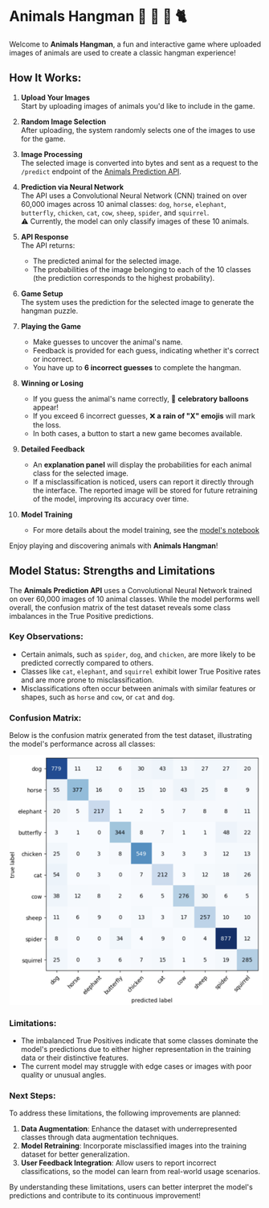 # Animals Hangman 🐘 🐶 🐓 🐈

Welcome to **Animals Hangman**, a fun and interactive game where uploaded images of animals are used to create a classic
hangman experience!

## How It Works:

1. **Upload Your Images**  
   Start by uploading images of animals you'd like to include in the game.

2. **Random Image Selection**  
   After uploading, the system randomly selects one of the images to use for the game.

3. **Image Processing**  
   The selected image is converted into bytes and sent as a request to the `/predict` endpoint of
   the [Animals Prediction API](https://animals-prediction-api.onrender.com/docs).

4. **Prediction via Neural Network**  
   The API uses a Convolutional Neural Network (CNN) trained on over 60,000 images across 10 animal
   classes: `dog`, `horse`, `elephant`, `butterfly`, `chicken`, `cat`, `cow`, `sheep`, `spider`, and `squirrel`.  
   ⚠️ Currently, the model can only classify images of these 10 animals.

5. **API Response**  
   The API returns:
    - The predicted animal for the selected image.
    - The probabilities of the image belonging to each of the 10 classes (the prediction corresponds to the highest
      probability).

6. **Game Setup**  
   The system uses the prediction for the selected image to generate the hangman puzzle.

7. **Playing the Game**
    - Make guesses to uncover the animal's name.
    - Feedback is provided for each guess, indicating whether it's correct or incorrect.
    - You have up to **6 incorrect guesses** to complete the hangman.

8. **Winning or Losing**
    - If you guess the animal's name correctly, 🎈 **celebratory balloons** appear!
    - If you exceed 6 incorrect guesses, ❌ **a rain of "X" emojis** will mark the loss.
    - In both cases, a button to start a new game becomes available.

9. **Detailed Feedback**
    - An **explanation panel** will display the probabilities for each animal class for the selected image.
    - If a misclassification is noticed, users can report it directly through the interface. The reported image will be
      stored for future retraining of the model, improving its accuracy over time.

10. **Model Training**
    - For more details about the model training, see
      the [model's notebook](https://github.com/BrunoSudre/animals-prediction-cnn/blob/master/animal-cnn-classification.ipynb)

Enjoy playing and discovering animals with **Animals Hangman**!

## Model Status: Strengths and Limitations

The **Animals Prediction API** uses a Convolutional Neural Network trained on over 60,000 images of 10 animal classes.
While the model performs well overall, the confusion matrix of the test dataset reveals some class imbalances in the
True Positive predictions.

### Key Observations:

- Certain animals, such as `spider`, `dog`, and `chicken`, are more likely to be predicted correctly compared to others.
- Classes like `cat`, `elephant`, and `squirrel` exhibit lower True Positive rates and are more prone to
  misclassification.
- Misclassifications often occur between animals with similar features or shapes, such as `horse` and `cow`, or `cat`
  and `dog`.

### Confusion Matrix:

Below is the confusion matrix generated from the test dataset, illustrating the model's performance across all classes:

![Confusion Matrix](./assets/animals-cnn-confusion-matrix.png)

### Limitations:

- The imbalanced True Positives indicate that some classes dominate the model's predictions due to either higher
  representation in the training data or their distinctive features.
- The current model may struggle with edge cases or images with poor quality or unusual angles.

### Next Steps:

To address these limitations, the following improvements are planned:

1. **Data Augmentation**: Enhance the dataset with underrepresented classes through data augmentation techniques.
2. **Model Retraining**: Incorporate misclassified images into the training dataset for better generalization.
3. **User Feedback Integration**: Allow users to report incorrect classifications, so the model can learn from
   real-world usage scenarios.

By understanding these limitations, users can better interpret the model's predictions and contribute to its continuous
improvement!